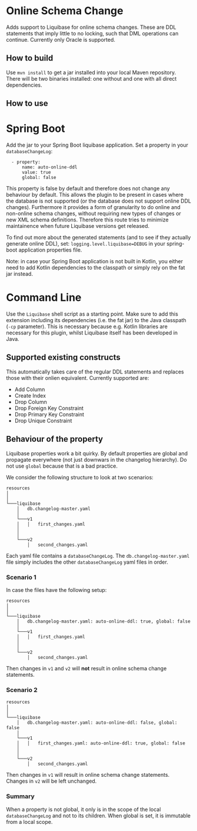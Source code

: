 # Online Schema Change
Adds support to Liquibase for online schema changes. These are DDL statements that imply little to no locking, such that DML operations can continue. Currently only Oracle is supported.

## How to build
Use `mvn install` to get a jar installed into your local Maven repository. There will be two binaries installed: one without and one with all direct dependencies.

## How to use

# Spring Boot
Add the jar to your Spring Boot liquibase application. Set a property in your `databaseChangeLog`:
```
  - property:
      name: auto-online-ddl
      value: true
      global: false
```

This property is false by default and therefore does not change any behaviour by default. This allows the plugin to be present in cases where the database is not supported (or the database does not support online DDL changes). Furthermore it provides a form of granularity to do online and non-online schema changes, without requiring new types of changes or new XML schema definitions. Therefore this route tries to minimize maintainence when future Liquibase versions get released.

To find out more about the generated statements (and to see if they actually generate online DDL), set:
`logging.level.liquibase=DEBUG` in your spring-boot application properties file.

Note: in case your Spring Boot application is not built in Kotlin, you either need to add Kotlin dependencies to the classpath or simply rely on the fat jar instead.

# Command Line
Use the `Liquibase` shell script as a starting point. Make sure to add this extension including its dependencies (i.e. the fat jar) to the Java classpath (`-cp` parameter). This is necessary because e.g. Kotlin libraries are necessary for this plugin, whilst Liquibase itself has been developed in Java.

## Supported existing constructs 
This automatically takes care of the regular DDL statements and replaces those with their onlien equivalent. Currently supported are:

* Add Column
* Create Index
* Drop Column
* Drop Foreign Key Constraint
* Drop Primary Key Constraint
* Drop Unique Constraint

## Behaviour of the property
Liquibase properties work a bit quirky. By default properties are global and propagate everywhere (not just downwars in the changelog hierarchy). Do not use `global` because that is a bad practice.

We consider the following structure to look at two scenarios:

```
resources
│   
│
└───liquibase
    │   db.changelog-master.yaml
    │
    └───v1
	│   │   first_changes.yaml
	│
	│   
	└───v2
	    │   second_changes.yaml
```

Each yaml file contains a `databaseChangeLog`. The `db.changelog-master.yaml` file simply includes the other `databaseChangeLog` yaml files in order.

### Scenario 1
In case the files have the following setup:

```
resources
│   
│
└───liquibase
    │   db.changelog-master.yaml: auto-online-ddl: true, global: false
    │
    └───v1
	│   │   first_changes.yaml
	│
	│   
	└───v2
	    │   second_changes.yaml
```

Then changes in `v1` and `v2` will **not** result in online schema change statements.

### Scenario 2
```
resources
│   
│
└───liquibase
    │   db.changelog-master.yaml: auto-online-ddl: false, global: false
    │
    └───v1
	│   │   first_changes.yaml: auto-online-ddl: true, global: false
	│
	│   
	└───v2
	    │   second_changes.yaml
```

Then changes in `v1` will result in online schema change statements. Changes in `v2` will be left unchanged.


### Summary
When a property is not global, it only is in the scope of the local `databaseChangeLog` and not to its children. When global is set, it is immutable from a local scope.